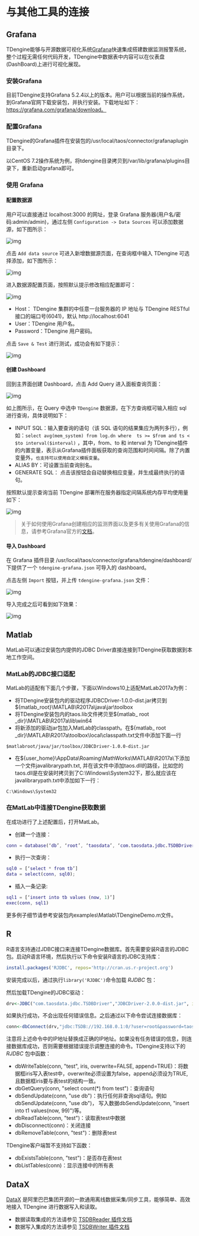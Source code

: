 # 与其他工具的连接


## <a class="anchor" id="grafana"></a>Grafana

TDengine能够与开源数据可视化系统[Grafana](https://www.grafana.com/)快速集成搭建数据监测报警系统，整个过程无需任何代码开发，TDengine中数据表中内容可以在仪表盘(DashBoard)上进行可视化展现。

### 安装Grafana

目前TDengine支持Grafana 5.2.4以上的版本。用户可以根据当前的操作系统，到Grafana官网下载安装包，并执行安装。下载地址如下：https://grafana.com/grafana/download。

### 配置Grafana

TDengine的Grafana插件在安装包的/usr/local/taos/connector/grafanaplugin目录下。

以CentOS 7.2操作系统为例，将tdengine目录拷贝到/var/lib/grafana/plugins目录下，重新启动grafana即可。

### 使用 Grafana

#### 配置数据源

用户可以直接通过 localhost:3000 的网址，登录 Grafana 服务器(用户名/密码:admin/admin)，通过左侧 `Configuration -> Data Sources` 可以添加数据源，如下图所示：

![img](page://images/connections/add_datasource1.jpg)

点击 `Add data source` 可进入新增数据源页面，在查询框中输入 TDengine 可选择添加，如下图所示：

![img](page://images/connections/add_datasource2.jpg)

进入数据源配置页面，按照默认提示修改相应配置即可：

![img](page://images/connections/add_datasource3.jpg)

* Host： TDengine 集群的中任意一台服务器的 IP 地址与 TDengine RESTful 接口的端口号(6041)，默认 http://localhost:6041
* User：TDengine 用户名。
* Password：TDengine 用户密码。

点击 `Save & Test` 进行测试，成功会有如下提示：

![img](page://images/connections/add_datasource4.jpg)

#### 创建 Dashboard

回到主界面创建 Dashboard，点击 Add Query 进入面板查询页面：

![img](page://images/connections/create_dashboard1.jpg)

如上图所示，在 Query 中选中 `TDengine` 数据源，在下方查询框可输入相应 sql 进行查询，具体说明如下：

* INPUT SQL：输入要查询的语句（该 SQL 语句的结果集应为两列多行），例如：`select avg(mem_system) from log.dn where  ts >= $from and ts < $to interval($interval)` ，其中，from、to 和 interval 为 TDengine插件的内置变量，表示从Grafana插件面板获取的查询范围和时间间隔。除了内置变量外，`也支持可以使用自定义模板变量`。
* ALIAS BY：可设置当前查询别名。 
* GENERATE SQL： 点击该按钮会自动替换相应变量，并生成最终执行的语句。
  

按照默认提示查询当前 TDengine 部署所在服务器指定间隔系统内存平均使用量如下：

![img](page://images/connections/create_dashboard2.jpg)

> 关于如何使用Grafana创建相应的监测界面以及更多有关使用Grafana的信息，请参考Grafana官方的[文档](https://grafana.com/docs/)。

#### 导入 Dashboard

在 Grafana 插件目录 /usr/local/taos/connector/grafana/tdengine/dashboard/ 下提供了一个 `tdengine-grafana.json` 可导入的 dashboard。

点击左侧 `Import` 按钮，并上传 `tdengine-grafana.json` 文件：

![img](page://images/connections/import_dashboard1.jpg)

导入完成之后可看到如下效果：

![img](page://images/connections/import_dashboard2.jpg)


## <a class="anchor" id="matlab"></a>Matlab

MatLab可以通过安装包内提供的JDBC Driver直接连接到TDengine获取数据到本地工作空间。

### MatLab的JDBC接口适配

MatLab的适配有下面几个步骤，下面以Windows10上适配MatLab2017a为例：

- 将TDengine安装包内的驱动程序JDBCDriver-1.0.0-dist.jar拷贝到${matlab_root}\MATLAB\R2017a\java\jar\toolbox
- 将TDengine安装包内的taos.lib文件拷贝至${matlab_ root _dir}\MATLAB\R2017a\lib\win64
- 将新添加的驱动jar包加入MatLab的classpath。在${matlab_ root _dir}\MATLAB\R2017a\toolbox\local\classpath.txt文件中添加下面一行
​
```
$matlabroot/java/jar/toolbox/JDBCDriver-1.0.0-dist.jar
```
- 在${user_home}\AppData\Roaming\MathWorks\MATLAB\R2017a\下添加一个文件javalibrarypath.txt, 并在该文件中添加taos.dll的路径，比如您的taos.dll是在安装时拷贝到了C:\Windows\System32下，那么就应该在javalibrarypath.txt中添加如下一行：
​
```
C:\Windows\System32
```

### 在MatLab中连接TDengine获取数据

在成功进行了上述配置后，打开MatLab。

- 创建一个连接：

```matlab
conn = database(‘db’, ‘root’, ‘taosdata’, ‘com.taosdata.jdbc.TSDBDriver’, ‘jdbc:TSDB://127.0.0.1:0/’)
```
- 执行一次查询：

```matlab
sql0 = [‘select * from tb’]
data = select(conn, sql0);
```
- 插入一条记录:

```matlab
sql1 = [‘insert into tb values (now, 1)’]
exec(conn, sql1)
```

更多例子细节请参考安装包内examples\Matlab\TDengineDemo.m文件。

## <a class="anchor" id="r"></a>R 

R语言支持通过JDBC接口来连接TDengine数据库。首先需要安装R语言的JDBC包。启动R语言环境，然后执行以下命令安装R语言的JDBC支持库：

```R
install.packages('RJDBC', repos='http://cran.us.r-project.org')
```

安装完成以后，通过执行`library('RJDBC')`命令加载 _RJDBC_ 包：

然后加载TDengine的JDBC驱动：

```R
drv<-JDBC("com.taosdata.jdbc.TSDBDriver","JDBCDriver-2.0.0-dist.jar", identifier.quote="\"")
```
如果执行成功，不会出现任何错误信息。之后通过以下命令尝试连接数据库：

```R
conn<-dbConnect(drv,"jdbc:TSDB://192.168.0.1:0/?user=root&password=taosdata","root","taosdata")
```

注意将上述命令中的IP地址替换成正确的IP地址。如果没有任务错误的信息，则连接数据库成功，否则需要根据错误提示调整连接的命令。TDengine支持以下的 _RJDBC_ 包中函数：


-	dbWriteTable(conn, "test", iris, overwrite=FALSE, append=TRUE)：将数据框iris写入表test中，overwrite必须设置为false，append必须设为TRUE,且数据框iris要与表test的结构一致。
-	dbGetQuery(conn, "select count(*) from test")：查询语句
-	dbSendUpdate(conn, "use db")：执行任何非查询sql语句。例如dbSendUpdate(conn, "use db")， 写入数据dbSendUpdate(conn, "insert into t1 values(now, 99)")等。
-	dbReadTable(conn, "test")：读取表test中数据
-	dbDisconnect(conn)：关闭连接
-	dbRemoveTable(conn, "test")：删除表test

TDengine客户端暂不支持如下函数：
- dbExistsTable(conn, "test")：是否存在表test
- dbListTables(conn)：显示连接中的所有表


## <a class="anchor" id="datax"></a>DataX

[DataX](https://github.com/alibaba/DataX) 是阿里巴巴集团开源的一款通用离线数据采集/同步工具，能够简单、高效地接入 TDengine 进行数据写入和读取。

* 数据读取集成的方法请参见 [TSDBReader 插件文档](https://github.com/alibaba/DataX/blob/master/tsdbreader/doc/tsdbreader.md)
* 数据写入集成的方法请参见 [TSDBWriter 插件文档](https://github.com/alibaba/DataX/blob/master/tsdbwriter/doc/tsdbhttpwriter.md)

